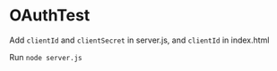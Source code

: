 # OAuthTest

Add `clientId` and `clientSecret` in server.js, and `clientId` in index.html

Run `node server.js`
